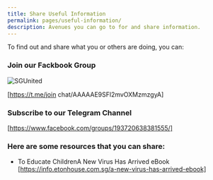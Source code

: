 ```yaml
---
title: Share Useful Information
permalink: pages/useful-information/
description: Avenues you can go to for and share information.
---
```


To find out and share what you or others are doing, you can:
### Join our Fackbook Group 
![SGUnited](images/SGUnited.jpg)

[https://t.me/join chat/AAAAAE9SFl2mvOXMzmzgyA]
### Subscribe to our Telegram Channel
[https://www.facebook.com/groups/193720638381555/]
### Here are some resources that you can share: 

* To Educate ChildrenA New Virus Has Arrived eBook
[https://info.etonhouse.com.sg/a-new-virus-has-arrived-ebook]
